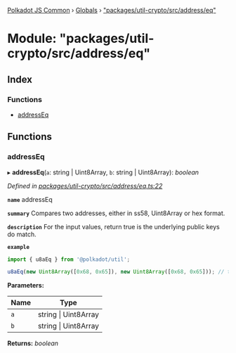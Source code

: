 [Polkadot JS Common](../README.md) › [Globals](../globals.md) › ["packages/util-crypto/src/address/eq"](_packages_util_crypto_src_address_eq_.md)

# Module: "packages/util-crypto/src/address/eq"

## Index

### Functions

* [addressEq](_packages_util_crypto_src_address_eq_.md#addresseq)

## Functions

###  addressEq

▸ **addressEq**(`a`: string | Uint8Array, `b`: string | Uint8Array): *boolean*

*Defined in [packages/util-crypto/src/address/eq.ts:22](https://github.com/polkadot-js/common/blob/e7c665e5/packages/util-crypto/src/address/eq.ts#L22)*

**`name`** addressEq

**`summary`** Compares two addresses, either in ss58, Uint8Array or hex format.

**`description`** 
For the input values, return true is the underlying public keys do match.

**`example`** 
<BR>

```javascript
import { u8aEq } from '@polkadot/util';

u8aEq(new Uint8Array([0x68, 0x65]), new Uint8Array([0x68, 0x65])); // true
```

**Parameters:**

Name | Type |
------ | ------ |
`a` | string &#124; Uint8Array |
`b` | string &#124; Uint8Array |

**Returns:** *boolean*
